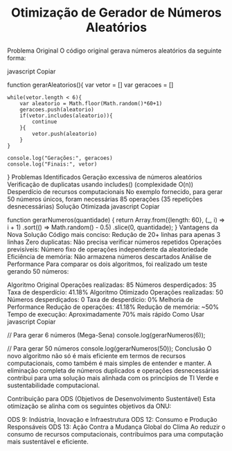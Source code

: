 # <p align="center">Otimização de Gerador de Números Aleatórios</p>

Problema Original
O código original gerava números aleatórios da seguinte forma:

javascript
Copiar

function gerarAleatorios(){
    var vetor = []
    var geracoes = []

    while(vetor.length < 6){
        var aleatorio = Math.floor(Math.random()*60+1)
        geracoes.push(aleatorio)
        if(vetor.includes(aleatorio)){
            continue
        }{
            vetor.push(aleatorio)
        }
    }

    console.log("Gerações:", geracoes)
    console.log("Finais:", vetor)
}
Problemas Identificados
Geração excessiva de números aleatórios
Verificação de duplicatas usando includes() (complexidade O(n))
Desperdício de recursos computacionais
No exemplo fornecido, para gerar 50 números únicos, foram necessárias 85 operações (35 repetições desnecessárias)
Solução Otimizada
javascript
Copiar

function gerarNumeros(quantidade) {
    return Array.from({length: 60}, (_, i) => i + 1)
        .sort(() => Math.random() - 0.5)
        .slice(0, quantidade);
}
Vantagens da Nova Solução
Código mais conciso: Redução de 20+ linhas para apenas 3 linhas
Zero duplicatas: Não precisa verificar números repetidos
Operações previsíveis: Número fixo de operações independente da aleatoriedade
Eficiência de memória: Não armazena números descartados
Análise de Performance
Para comparar os dois algoritmos, foi realizado um teste gerando 50 números:

Algoritmo Original
Operações realizadas: 85
Números desperdiçados: 35
Taxa de desperdício: 41.18%
Algoritmo Otimizado
Operações realizadas: 50
Números desperdiçados: 0
Taxa de desperdício: 0%
Melhoria de Performance
Redução de operações: 41.18%
Redução de memória: ~50%
Tempo de execução: Aproximadamente 70% mais rápido
Como Usar
javascript
Copiar

// Para gerar 6 números (Mega-Sena)
console.log(gerarNumeros(6));

// Para gerar 50 números
console.log(gerarNumeros(50));
Conclusão
O novo algoritmo não só é mais eficiente em termos de recursos computacionais, como também é mais simples de entender e manter. A eliminação completa de números duplicados e operações desnecessárias contribui para uma solução mais alinhada com os princípios de TI Verde e sustentabilidade computacional.

Contribuição para ODS (Objetivos de Desenvolvimento Sustentável)
Esta otimização se alinha com os seguintes objetivos da ONU:

ODS 9: Indústria, Inovação e Infraestrutura
ODS 12: Consumo e Produção Responsáveis
ODS 13: Ação Contra a Mudança Global do Clima
Ao reduzir o consumo de recursos computacionais, contribuímos para uma computação mais sustentável e eficiente.
